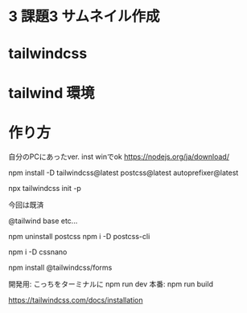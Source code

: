 # 3 課題3 サムネイル作成
# tailwindcss

# tailwind 環境

# 作り方

自分のPCにあったver. inst winでok
https://nodejs.org/ja/download/

<!-- 1 postcss tailwind npm -->

npm install -D tailwindcss@latest postcss@latest autoprefixer@latest

<!-- 2 config-->

npx tailwindcss init -p

<!-- 3 styles.css  create--> 今回は既済
@tailwind base etc...

<!-- 4 postcsscli install -->

npm uninstall postcss
npm i -D postcss-cli

<!-- 5 cssnano install -->

npm i -D cssnano

<!-- 6 tailwindForm install -->
npm install @tailwindcss/forms

<!-- 7 tailwind実行 -->
開発用: こっちをターミナルに
npm run dev
本番:
npm run build

<!-- ここから class名つける事で css適応-->
https://tailwindcss.com/docs/installation